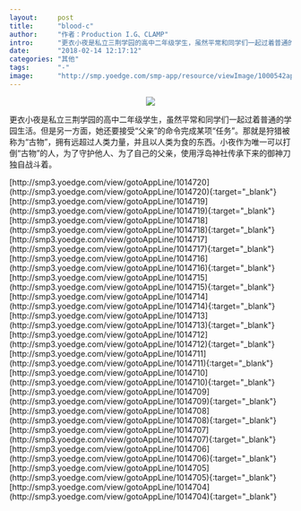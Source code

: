 ```yaml
---
layout:     post
title:      "blood-c"
author:     "作者：Production I.G、CLAMP"
intro:      "更衣小夜是私立三荆学园的高中二年级学生，虽然平常和同学们一起过着普通的学园生活。但是另一方面，她还要接受“父亲”的命令完成某项“任务”。那就是狩猎被称为“古物”，拥有远超过人类力量，并且以人类为食的东西。小夜作为唯一可以打倒“古物”的人，为了守护他人、为了自己的父亲，使用浮岛神社传承下来的御神刀独自战斗着。"
date:       "2018-02-14 12:17:12"
categories: "其他"
tags:       "-"
image:      "http://smp.yoedge.com/smp-app/resource/viewImage/1000542appline.png"
---
```

<div style="text-align: center">
<p><img src="http://smp.yoedge.com/smp-app/resource/viewImage/1000542appline.png"/></p>
</div>
<p class="post-meta">
<span>更衣小夜是私立三荆学园的高中二年级学生，虽然平常和同学们一起过着普通的学园生活。但是另一方面，她还要接受“父亲”的命令完成某项“任务”。那就是狩猎被称为“古物”，拥有远超过人类力量，并且以人类为食的东西。小夜作为唯一可以打倒“古物”的人，为了守护他人、为了自己的父亲，使用浮岛神社传承下来的御神刀独自战斗着。</span>
</p>
[http://smp3.yoedge.com/view/gotoAppLine/1014720](http://smp3.yoedge.com/view/gotoAppLine/1014720){:target="_blank"}
[http://smp3.yoedge.com/view/gotoAppLine/1014719](http://smp3.yoedge.com/view/gotoAppLine/1014719){:target="_blank"}
[http://smp3.yoedge.com/view/gotoAppLine/1014718](http://smp3.yoedge.com/view/gotoAppLine/1014718){:target="_blank"}
[http://smp3.yoedge.com/view/gotoAppLine/1014717](http://smp3.yoedge.com/view/gotoAppLine/1014717){:target="_blank"}
[http://smp3.yoedge.com/view/gotoAppLine/1014716](http://smp3.yoedge.com/view/gotoAppLine/1014716){:target="_blank"}
[http://smp3.yoedge.com/view/gotoAppLine/1014715](http://smp3.yoedge.com/view/gotoAppLine/1014715){:target="_blank"}
[http://smp3.yoedge.com/view/gotoAppLine/1014714](http://smp3.yoedge.com/view/gotoAppLine/1014714){:target="_blank"}
[http://smp3.yoedge.com/view/gotoAppLine/1014713](http://smp3.yoedge.com/view/gotoAppLine/1014713){:target="_blank"}
[http://smp3.yoedge.com/view/gotoAppLine/1014712](http://smp3.yoedge.com/view/gotoAppLine/1014712){:target="_blank"}
[http://smp3.yoedge.com/view/gotoAppLine/1014711](http://smp3.yoedge.com/view/gotoAppLine/1014711){:target="_blank"}
[http://smp3.yoedge.com/view/gotoAppLine/1014710](http://smp3.yoedge.com/view/gotoAppLine/1014710){:target="_blank"}
[http://smp3.yoedge.com/view/gotoAppLine/1014709](http://smp3.yoedge.com/view/gotoAppLine/1014709){:target="_blank"}
[http://smp3.yoedge.com/view/gotoAppLine/1014708](http://smp3.yoedge.com/view/gotoAppLine/1014708){:target="_blank"}
[http://smp3.yoedge.com/view/gotoAppLine/1014707](http://smp3.yoedge.com/view/gotoAppLine/1014707){:target="_blank"}
[http://smp3.yoedge.com/view/gotoAppLine/1014706](http://smp3.yoedge.com/view/gotoAppLine/1014706){:target="_blank"}
[http://smp3.yoedge.com/view/gotoAppLine/1014705](http://smp3.yoedge.com/view/gotoAppLine/1014705){:target="_blank"}
[http://smp3.yoedge.com/view/gotoAppLine/1014704](http://smp3.yoedge.com/view/gotoAppLine/1014704){:target="_blank"}



